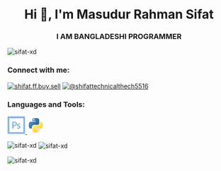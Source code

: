 <h1 align="center">Hi 👋, I'm Masudur Rahman Sifat</h1>
<h3 align="center">I AM BANGLADESHI PROGRAMMER</h3>

<p align="left"> <img src="https://komarev.com/ghpvc/?username=sifat-xd&label=Profile%20views&color=0e75b6&style=flat" alt="sifat-xd" /> </p>

<h3 align="left">Connect with me:</h3>
<p align="left">
<a href="https://fb.com/shifat.ff.buy.sell" target="blank"><img align="center" src="https://raw.githubusercontent.com/rahuldkjain/github-profile-readme-generator/master/src/images/icons/Social/facebook.svg" alt="shifat.ff.buy.sell" height="30" width="40" /></a>
<a href="https://www.youtube.com/c/@shifattechnicalthech5516" target="blank"><img align="center" src="https://raw.githubusercontent.com/rahuldkjain/github-profile-readme-generator/master/src/images/icons/Social/youtube.svg" alt="@shifattechnicalthech5516" height="30" width="40" /></a>
</p>

<h3 align="left">Languages and Tools:</h3>
<p align="left"> <a href="https://www.photoshop.com/en" target="_blank" rel="noreferrer"> <img src="https://raw.githubusercontent.com/devicons/devicon/master/icons/photoshop/photoshop-line.svg" alt="photoshop" width="40" height="40"/> </a> <a href="https://www.python.org" target="_blank" rel="noreferrer"> <img src="https://raw.githubusercontent.com/devicons/devicon/master/icons/python/python-original.svg" alt="python" width="40" height="40"/> </a> </p>

<p><img align="left" src="https://github-readme-stats.vercel.app/api/top-langs?username=sifat-xd&show_icons=true&locale=en&layout=compact" alt="sifat-xd" /></p>

<p>&nbsp;<img align="center" src="https://github-readme-stats.vercel.app/api?username=sifat-xd&show_icons=true&locale=en" alt="sifat-xd" /></p>

<p><img align="center" src="https://github-readme-streak-stats.herokuapp.com/?user=sifat-xd&" alt="sifat-xd" /></p>
